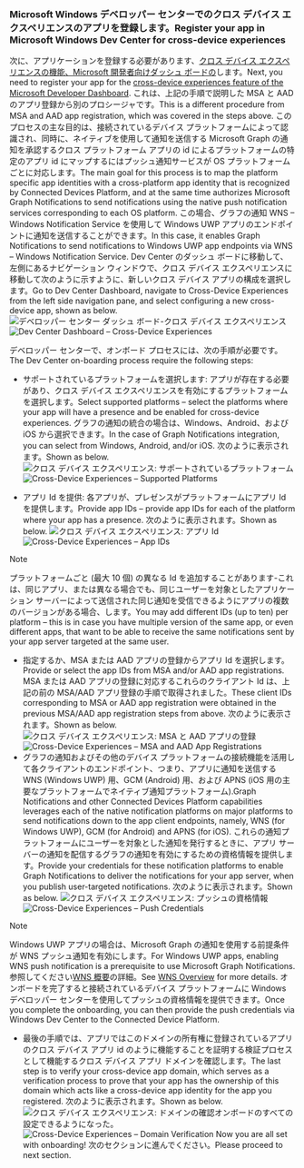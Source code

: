 ### <a name="register-your-app-in-microsoft-windows-dev-center-for-cross-device-experiences"></a><span data-ttu-id="9cc3f-101">Microsoft Windows デベロッパー センターでのクロス デバイス エクスペリエンスのアプリを登録します。</span><span class="sxs-lookup"><span data-stu-id="9cc3f-101">Register your app in Microsoft Windows Dev Center for cross-device experiences</span></span>
<span data-ttu-id="9cc3f-102">次に、アプリケーションを登録する必要があります、[クロス デバイス エクスペリエンスの機能、Microsoft 開発者向けダッシュ ボードの](https://developer.microsoft.com/dashboard/crossplatform/web)します。</span><span class="sxs-lookup"><span data-stu-id="9cc3f-102">Next, you need to register your app for the [cross-device experiences feature of the Microsoft Developer Dashboard](https://developer.microsoft.com/dashboard/crossplatform/web).</span></span> <span data-ttu-id="9cc3f-103">これは、上記の手順で説明した MSA と AAD のアプリ登録から別のプロシージャです。</span><span class="sxs-lookup"><span data-stu-id="9cc3f-103">This is a different procedure from MSA and AAD app registration, which was covered in the steps above.</span></span> <span data-ttu-id="9cc3f-104">このプロセスの主な目的は、接続されているデバイス プラットフォームによって認識され、同時に、ネイティブを使用して通知を送信する Microsoft Graph の通知を承認するクロス プラットフォーム アプリの id によるプラットフォームの特定のアプリ id にマップするにはプッシュ通知サービスが OS プラットフォームごとに対応します。</span><span class="sxs-lookup"><span data-stu-id="9cc3f-104">The main goal for this process is to map the platform specific app identities with a cross-platform app identity that is recognized by Connected Devices Platform, and at the same time authorizes Microsoft Graph Notifications to send notifications using the native push notification services corresponding to each OS platform.</span></span> <span data-ttu-id="9cc3f-105">この場合、グラフの通知 WNS – Windows Notification Service を使用して Windows UWP アプリのエンドポイントに通知を送信することができます。</span><span class="sxs-lookup"><span data-stu-id="9cc3f-105">In this case, it enables Graph Notifications to send notifications to Windows UWP app endpoints via WNS – Windows Notification Service.</span></span> <span data-ttu-id="9cc3f-106">Dev Center のダッシュ ボードに移動して、左側にあるナビゲーション ウィンドウで、クロス デバイス エクスペリエンスに移動して次のように示すように、新しいクロス デバイス アプリの構成を選択します。</span><span class="sxs-lookup"><span data-stu-id="9cc3f-106">Go to Dev Center Dashboard, navigate to Cross-Device Experiences from the left side navigation pane, and select configuring a new cross-device app, shown as below.</span></span>
<span data-ttu-id="9cc3f-107">![デベロッパー センター ダッシュ ボード-クロス デバイス エクスペリエンス](../../notifications/media/dev_center_portal/dev_center_portal_1_overview.png)</span><span class="sxs-lookup"><span data-stu-id="9cc3f-107">![Dev Center Dashboard – Cross-Device Experiences](../../notifications/media/dev_center_portal/dev_center_portal_1_overview.png)</span></span>

<span data-ttu-id="9cc3f-108">デベロッパー センターで、オンボード プロセスには、次の手順が必要です。</span><span class="sxs-lookup"><span data-stu-id="9cc3f-108">The Dev Center on-boarding process require the following steps:</span></span>
* <span data-ttu-id="9cc3f-109">サポートされているプラットフォームを選択します: アプリが存在する必要があり、クロス デバイス エクスペリエンスを有効にするプラットフォームを選択します。</span><span class="sxs-lookup"><span data-stu-id="9cc3f-109">Select supported platforms – select the platforms where your app will have a presence and be enabled for cross-device experiences.</span></span> <span data-ttu-id="9cc3f-110">グラフの通知の統合の場合は、Windows、Android、および iOS から選択できます。</span><span class="sxs-lookup"><span data-stu-id="9cc3f-110">In the case of Graph Notifications integration, you can select from Windows, Android, and/or iOS.</span></span> <span data-ttu-id="9cc3f-111">次のように表示されます。</span><span class="sxs-lookup"><span data-stu-id="9cc3f-111">Shown as below.</span></span>
<span data-ttu-id="9cc3f-112">![クロス デバイス エクスペリエンス: サポートされているプラットフォーム](../../notifications/media/dev_center_portal/dev_center_portal_2_supported_platforms.png)</span><span class="sxs-lookup"><span data-stu-id="9cc3f-112">![Cross-Device Experiences – Supported Platforms](../../notifications/media/dev_center_portal/dev_center_portal_2_supported_platforms.png)</span></span>

* <span data-ttu-id="9cc3f-113">アプリ Id を提供: 各アプリが、プレゼンスがプラットフォームにアプリ Id を提供します。</span><span class="sxs-lookup"><span data-stu-id="9cc3f-113">Provide app IDs – provide app IDs for each of the platform where your app has a presence.</span></span> <span data-ttu-id="9cc3f-114">次のように表示されます。</span><span class="sxs-lookup"><span data-stu-id="9cc3f-114">Shown as below.</span></span>
<span data-ttu-id="9cc3f-115">![クロス デバイス エクスペリエンス: アプリ Id](../../notifications/media/dev_center_portal/dev_center_portal_3_app_ids.png)</span><span class="sxs-lookup"><span data-stu-id="9cc3f-115">![Cross-Device Experiences – App IDs](../../notifications/media/dev_center_portal/dev_center_portal_3_app_ids.png)</span></span>
> [!NOTE]
> <span data-ttu-id="9cc3f-116">プラットフォームごと (最大 10 個) の異なる Id を追加することがあります-これは、同じアプリ、または異なる場合でも、同じユーザーを対象としたアプリケーション サーバーによって送信された同じ通知を受信できるようにアプリの複数のバージョンがある場合、します。</span><span class="sxs-lookup"><span data-stu-id="9cc3f-116">You may add different IDs (up to ten) per platform – this is in case you have multiple version of the same app, or even different apps, that want to be able to receive the same notifications sent by your app server targeted at the same user.</span></span> 

* <span data-ttu-id="9cc3f-117">指定するか、MSA または AAD アプリの登録からアプリ Id を選択します。</span><span class="sxs-lookup"><span data-stu-id="9cc3f-117">Provide or select the app IDs from MSA and/or AAD app registrations.</span></span> <span data-ttu-id="9cc3f-118">MSA または AAD アプリの登録に対応するこれらのクライアント Id は、上記の前の MSA/AAD アプリ登録の手順で取得されました。</span><span class="sxs-lookup"><span data-stu-id="9cc3f-118">These client IDs corresponding to MSA or AAD app registration were obtained in the previous MSA/AAD app registration steps from above.</span></span> <span data-ttu-id="9cc3f-119">次のように表示されます。</span><span class="sxs-lookup"><span data-stu-id="9cc3f-119">Shown as below.</span></span> 
<span data-ttu-id="9cc3f-120">![クロス デバイス エクスペリエンス: MSA と AAD アプリの登録](../../notifications/media/dev_center_portal/dev_center_portal_4_msa_aad_connections.png)</span><span class="sxs-lookup"><span data-stu-id="9cc3f-120">![Cross-Device Experiences – MSA and AAD App Registrations](../../notifications/media/dev_center_portal/dev_center_portal_4_msa_aad_connections.png)</span></span>
* <span data-ttu-id="9cc3f-121">グラフの通知およびその他のデバイス プラットフォームの接続機能を活用して各クライアントのエンドポイント、つまり、アプリに通知を送信する WNS (Windows UWP) 用、GCM (Android) 用、および APNS (iOS 用の主要なプラットフォームでネイティブ通知プラットフォーム).</span><span class="sxs-lookup"><span data-stu-id="9cc3f-121">Graph Notifications and other Connected Devices Platform capabilities leverages each of the native notification platforms on major platforms to send notifications down to the app client endpoints, namely, WNS (for Windows UWP), GCM (for Android) and APNS (for iOS).</span></span> <span data-ttu-id="9cc3f-122">これらの通知プラットフォームにユーザーを対象とした通知を発行するときに、アプリ サーバーの通知を配信するグラフの通知を有効にするための資格情報を提供します。</span><span class="sxs-lookup"><span data-stu-id="9cc3f-122">Provide your credentials for these notification platforms to enable Graph Notifications to deliver the notifications for your app server, when you publish user-targeted notifications.</span></span> <span data-ttu-id="9cc3f-123">次のように表示されます。</span><span class="sxs-lookup"><span data-stu-id="9cc3f-123">Shown as below.</span></span> 
<span data-ttu-id="9cc3f-124">![クロス デバイス エクスペリエンス: プッシュの資格情報](../../notifications/media/dev_center_portal/dev_center_portal_5_push_credentials.png)</span><span class="sxs-lookup"><span data-stu-id="9cc3f-124">![Cross-Device Experiences – Push Credentials](../../notifications/media/dev_center_portal/dev_center_portal_5_push_credentials.png)</span></span>
> [!NOTE] 
> <span data-ttu-id="9cc3f-125">Windows UWP アプリの場合は、Microsoft Graph の通知を使用する前提条件が WNS プッシュ通知を有効にします。</span><span class="sxs-lookup"><span data-stu-id="9cc3f-125">For Windows UWP apps, enabling WNS push notification is a prerequisite to use Microsoft Graph Notifications.</span></span> <span data-ttu-id="9cc3f-126">参照してください[WNS 概要](https://docs.microsoft.com/en-us/windows/uwp/design/shell/tiles-and-notifications/windows-push-notification-services--wns--overview)の詳細。</span><span class="sxs-lookup"><span data-stu-id="9cc3f-126">See [WNS Overview](https://docs.microsoft.com/en-us/windows/uwp/design/shell/tiles-and-notifications/windows-push-notification-services--wns--overview) for more details.</span></span> <span data-ttu-id="9cc3f-127">オンボードを完了すると接続されているデバイス プラットフォームに Windows デベロッパー センターを使用してプッシュの資格情報を提供できます。</span><span class="sxs-lookup"><span data-stu-id="9cc3f-127">Once you complete the onboarding, you can then provide the push credentials via Windows Dev Center to the Connected Device Platform.</span></span> 
* <span data-ttu-id="9cc3f-128">最後の手順では、アプリではこのドメインの所有権に登録されているアプリのクロス デバイス アプリ id のように機能することを証明する検証プロセスとして機能するクロス デバイス アプリ ドメインを確認します。</span><span class="sxs-lookup"><span data-stu-id="9cc3f-128">The last step is to verify your cross-device app domain, which serves as a verification process to prove that your app has the ownership of this domain which acts like a cross-device app identity for the app you registered.</span></span> <span data-ttu-id="9cc3f-129">次のように表示されます。</span><span class="sxs-lookup"><span data-stu-id="9cc3f-129">Shown as below.</span></span>  
<span data-ttu-id="9cc3f-130">![クロス デバイス エクスペリエンス: ドメインの確認](../../notifications/media/dev_center_portal/dev_center_portal_6_domain_verification.png)オンボードのすべての設定できるようになった。</span><span class="sxs-lookup"><span data-stu-id="9cc3f-130">![Cross-Device Experiences – Domain Verification](../../notifications/media/dev_center_portal/dev_center_portal_6_domain_verification.png) Now you are all set with onboarding!</span></span> <span data-ttu-id="9cc3f-131">次のセクションに進んでください。</span><span class="sxs-lookup"><span data-stu-id="9cc3f-131">Please proceed to next section.</span></span> 


